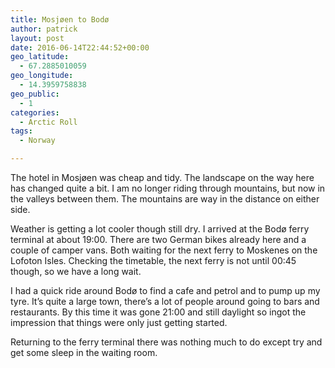 ```yaml
---
title: Mosjøen to Bodø
author: patrick
layout: post
date: 2016-06-14T22:44:52+00:00
geo_latitude:
  - 67.2885010059
geo_longitude:
  - 14.3959758838
geo_public:
  - 1
categories:
  - Arctic Roll
tags:
  - Norway

---
```

The hotel in Mosjøen was cheap and tidy. The landscape on the way here has changed quite a bit. I am no longer riding through mountains, but now in the valleys between them. The mountains are way in the distance on either side.

Weather is getting a lot cooler though still dry. I arrived at the Bodø ferry terminal at about 19:00. There are two German bikes already here and a couple of camper vans. Both waiting for the next ferry to Moskenes on the Lofoton Isles. Checking the timetable, the next ferry is not until 00:45 though, so we have a long wait.

I had a quick ride around Bodø to find a cafe and petrol and to pump up my tyre. It&#8217;s quite a large town, there&#8217;s a lot of people around going to bars and restaurants. By this time it was gone 21:00 and still daylight so ingot the impression that things were only just getting started.&nbsp;

Returning to the ferry terminal there was nothing much to do except try and get some sleep in the waiting room.
